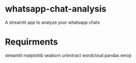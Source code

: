 # whatsapp-chat-analysis
A streamlit app to analyze your whatsapp chats

# Requirments
streamlit
matplotlib
seaborn
urlextract
wordcloud
pandas
emoji
